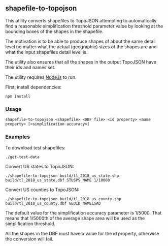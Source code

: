 ## shapefile-to-topojson

This utility converts shapefiles to TopoJSON attempting to automatically find a reasonable simplification threshold parameter value by looking at the bounding boxes of the shapes in the shapefile.

The motivation is to be able to produce shapes of about the same detail level no matter what the actual (geographic) sizes of the shapes are and what the input shapefiles detail level is.

The utility also ensures that all the shapes in the output TopoJSON have their ids and names set.

The utility requires [Node.js](https://nodejs.org) to run.

First, install dependencies:

    npm install

### Usage

    shapefile-to-topojson <shapefile> <DBF file> <id property> <name property> [<simplification accuracy>]


### Examples

To download test shapefiles:

    ./get-test-data

Convert US states to TopoJSON:

    ./shapefile-to-topojson build/tl_2018_us_state.shp build/tl_2018_us_state.dbf STUSPS NAME 1/10000
    
Convert US counties to TopoJSON:

    ./shapefile-to-topojson build/tl_2018_us_county.shp build/tl_2018_us_county.dbf GEOID NAMELSAD
 

The default value for the simplification accuracy parameter is 1/5000.
That means that 1/5000th of the average shape area will be used as the simplification threshold.

All the shapes in the DBF must have a value for the id property, otherwise the conversion will fail.
